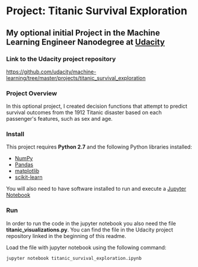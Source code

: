 # Project: Titanic Survival Exploration
## My optional initial Project in the Machine Learning Engineer Nanodegree at [Udacity](https://www.udacity.com/)

### Link to the Udacity project repository

https://github.com/udacity/machine-learning/tree/master/projects/titanic_survival_exploration

### Project Overview
In this optional project, I created decision functions that attempt to predict survival outcomes from the 1912 Titanic disaster based on each passenger's features, such as sex and age.

### Install

This project requires **Python 2.7** and the following Python libraries installed:

- [NumPy](http://www.numpy.org/)
- [Pandas](http://pandas.pydata.org)
- [matplotlib](http://matplotlib.org/)
- [scikit-learn](http://scikit-learn.org/stable/)

You will also need to have software installed to run and execute a [Jupyter Notebook](http://jupyter.org/)

### Run

In order to run the code in the jupyter notebook you also need the file **titanic_visualizations.py**. You can find the file in the Udacity project repository linked in the beginning of this readme.

Load the file with jupyter notebook using the following command:

```jupyter notebook titanic_survival_exploration.ipynb```
